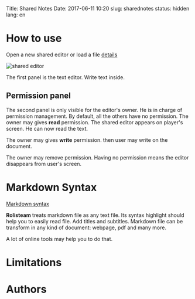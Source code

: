 Title: Shared Notes
Date: 2017-06-11 10:20
slug: sharednotes
status: hidden
lang: en


# How to use

Open a new shared editor or load a file [details]({filename}05_menus.md)

![shared editor]({filename}images/shared_editor.jpg)

The first panel is the text editor. 
Write text inside.

## Permission panel

The second panel is only visible for the editor's owner.
He is in charge of permission management.
By default, all the others have no permission.
The owner may gives **read** permission. 
The shared editor appears on player's screen. He can now read the text.

The owner may gives **write** permission.
then user may write on the document.

The owner may remove permission. 
Having no permission means the editor disappears from user's screen. 

# Markdown Syntax

[Markdown syntax](https://en.wikipedia.org/wiki/Markdown)

**Rolisteam** treats markdown file as any text file. Its syntax highlight should help you to easily read file.
Add titles and subtitles.
Markdown file can be transform in any kind of document: webpage, pdf and many more.

A lot of online tools may help you to do that.

# Limitations


# Authors




